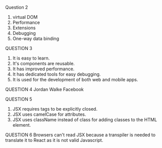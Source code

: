 Question 2
1. virtual DOM 
2. Performance
3. Extensions
4. Debugging
5. One-way data binding


QUESTION 3
1. It is easy to learn.
2. It's components are reusable.
3. It has improved performance.
4. It has dedicated tools for easy debugging.
5. It is used for the development of both web and mobile apps.
  
  

QUESTION 4
 Jordan Walke 
 Facebook


QUESTION 5
1. JSX requires tags to be explicitly closed. 
2. JSX uses camelCase for attributes.
3. JSX uses className instead of class for adding classes to the HTML element.


QUESTION 6
Browsers can't read JSX because a transpiler is needed to translate it to React as it is not valid Javascript.

